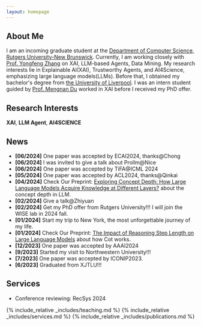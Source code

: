 ```yaml
---
layout: homepage
---
```


## About Me

I am an incoming graduate student at the [Department of Computer Science, Rutgers University-New Brunswick](https://newbrunswick.rutgers.edu/). Currently, I am working closely with [Prof. Yongfeng Zhang](https://www.yongfeng.me/) on XAI, LLM-based Agents, Data Mining. My research interests lie in Explainable AI(XAI), Trustworthy Agents, and AI4Science, emphasizing large language models(LLMs). Before that, I obtained my bachelor's degree from [the University of Liverpool](https://www.liverpool.ac.uk/). I was an intern student guided by [Prof. Mengnan Du](https://mengnandu.com/) worked in XAI before I received my PhD offer.


## Research Interests

**XAI**, **LLM Agent**, **AI4SCIENCE**

## News
- **[06/2024]** One paper was accepted by ECAI2024, thanks@Chong 
- **[06/2024]** I was invited to give a talk about Prollm@Nice
- **[06/2024]** One paper was accepted by TiFA@ICML 2024
- **[05/2024]** One paper was accepted by ACL2024, thanks@Qinkai 
- **[04/2024]** Check Our Preprint: [Exploring Concept Depth: How Large Language Models Acquire Knowledge at Different Layers?](https://arxiv.org/abs/2404.07066#:~:text=10%20Apr%202024%5D-,Exploring%20Concept%20Depth%3A%20How%20Large%20Language,Acquire%20Knowledge%20at%20Different%20Layers%3F&text=This%20paper%20studies%20the%20phenomenon,fully%20acquired%20with%20deeper%20layers.) about the concept depth in LLM.
- **[02/2024]** Give a talk@Zhiyuan 
- **[02/2024]** Get my PhD offer from Rutgers University!!! I will join the WISE lab in 2024 fall.
- **[01/2024]** Start my trip to New York, the most unforgettable journey of my life.
- **[01/2024]** Check Our Preprint: [The Impact of Reasoning Step Length on Large Language Models](https://arxiv.org/pdf/2401.04925.pdf) about how Cot works.
- **[12/2023]** One paper was accepted by AAAI2024
- **[9/2023]** Started my visit to Northwestern University!!!
- **[7/2023]** One paper was accepted by ICONIP2023.
- **[6/2023]** Graduated from XJTLU!!!

## Services
- Conference reviewing: RecSys 2024
  
{% include_relative _includes/teaching.md %}
{% include_relative _includes/services.md %}
{% include_relative _includes/publications.md %}
